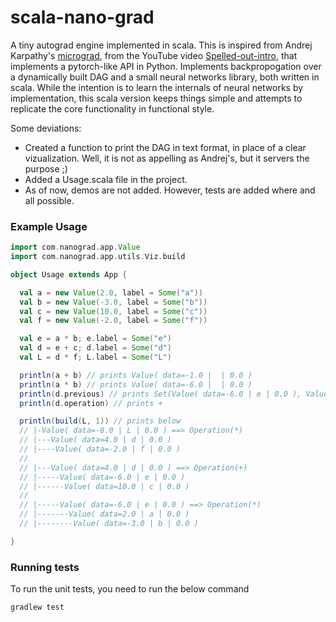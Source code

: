 # scala-nano-grad
A tiny autograd engine implemented in scala. This is inspired from Andrej Karpathy's [micrograd](https://github.com/karpathy/micrograd), from the YouTube video [Spelled-out-intro](https://www.youtube.com/watch?v=VMj-3S1tku0&list=PLAqhIrjkxbuWI23v9cThsA9GvCAUhRvKZ&index=4), that implements a pytorch-like API in Python. Implements backpropogation over a dynamically built DAG and a small neural networks library, both written in scala. While the intention is to learn the internals of neural networks by implementation, this scala version keeps things simple and attempts to replicate the core functionality in functional style.

Some deviations:
* Created a function to print the DAG in text format, in place of a clear vizualization. Well, it is not as appelling as Andrej's, but it servers the purpose ;)
* Added a Usage.scala file in the project.
* As of now, demos are not added. However, tests are added where and all possible.

### Example Usage

```scala
import com.nanograd.app.Value
import com.nanograd.app.utils.Viz.build

object Usage extends App {

  val a = new Value(2.0, label = Some("a"))
  val b = new Value(-3.0, label = Some("b"))
  val c = new Value(10.0, label = Some("c"))
  val f = new Value(-2.0, label = Some("f"))

  val e = a * b; e.label = Some("e")
  val d = e + c; d.label = Some("d")
  val L = d * f; L.label = Some("L")

  println(a + b) // prints Value( data=-1.0 |  | 0.0 )
  println(a * b) // prints Value( data=-6.0 |  | 0.0 )
  println(d.previous) // prints Set(Value( data=-6.0 | e | 0.0 ), Value( data=10.0 | c | 0.0 ))
  println(d.operation) // prints +

  println(build(L, 1)) // prints below
  // |-Value( data=-8.0 | L | 0.0 ) ==> Operation(*)
  // |---Value( data=4.0 | d | 0.0 )
  // |----Value( data=-2.0 | f | 0.0 )
  // 
  // |---Value( data=4.0 | d | 0.0 ) ==> Operation(+)
  // |-----Value( data=-6.0 | e | 0.0 )
  // |------Value( data=10.0 | c | 0.0 )
  // 
  // |-----Value( data=-6.0 | e | 0.0 ) ==> Operation(*)
  // |-------Value( data=2.0 | a | 0.0 )
  // |--------Value( data=-3.0 | b | 0.0 )

}

```

### Running tests
To run the unit tests, you need to run the below command
```bash
gradlew test
```
